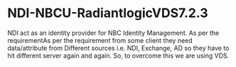 # NDI-NBCU-RadiantlogicVDS7.2.3
 NDI act as an identity provider for NBC Identity  Management. As per the requirementAs per the requirement from some client  they need data/attribute from Different sources i.e. NDI, Exchange, AD so they  have to hit different server again and again. So, to overcome this we are using  VDS.

